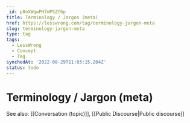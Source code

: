 ```yaml
---
_id: p8nXWqwPH7mPSZf6p
title: Terminology / Jargon (meta)
href: https://lesswrong.com/tag/terminology-jargon-meta
slug: terminology-jargon-meta
type: tag
tags:
  - LessWrong
  - Concept
  - Tag
synchedAt: '2022-08-29T11:03:15.204Z'
status: todo
---
```


# Terminology / Jargon (meta)

See also: [[Conversation (topic)]], [[Public Discourse|Public discourse]]
